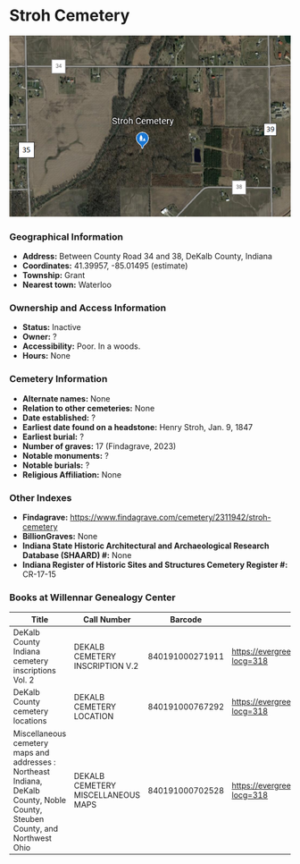 # Stroh Cemetery


![Stroh Cemetery on Google Earth](https://github.com/FyoAtEPL/DeKalbCemeteries/blob/main/images/mapImages/StrohEarth.png "Stroh Cemetery on Google Earth")

### Geographical Information
- **Address:** Between County Road 34 and 38, DeKalb County, Indiana
- **Coordinates:** 41.39957, -85.01495 (estimate)
- **Township:** Grant
- **Nearest town:** Waterloo

### Ownership and Access Information
- **Status:** Inactive
- **Owner:** ?
- **Accessibility:** Poor. In a woods.
- **Hours:** None

### Cemetery Information
- **Alternate names:** None
- **Relation to other cemeteries:** None
- **Date established:** ?
- **Earliest date found on a headstone:** Henry Stroh, Jan. 9, 1847
- **Earliest burial:** ?
- **Number of graves:** 17 (Findagrave, 2023)
- **Notable monuments:** ?
- **Notable burials:** ?
- **Religious Affiliation:** None

### Other Indexes
- **Findagrave:** https://www.findagrave.com/cemetery/2311942/stroh-cemetery
- **BillionGraves:**  None
- **Indiana State Historic Architectural and Archaeological Research Database (SHAARD) #:** None
- **Indiana Register of Historic Sites and Structures Cemetery Register #:** CR-17-15

### Books at Willennar Genealogy Center

| Title | Call Number | Barcode | Evergreen Record |
| ------------ | ------------ | ------------ | ------------ |
| DeKalb County Indiana cemetery inscriptions Vol. 2 | DEKALB CEMETERY INSCRIPTION V.2 | 840191000271911 | https://evergreen.lib.in.us/eg/opac/record/20670316?locg=318 |
| DeKalb County cemetery locations | DEKALB CEMETERY LOCATION | 840191000767292 | https://evergreen.lib.in.us/eg/opac/record/20670319?locg=318 |
| Miscellaneous cemetery maps and addresses : Northeast Indiana, DeKalb County, Noble County, Steuben County, and Northwest Ohio | DEKALB CEMETERY MISCELLANEOUS MAPS | 840191000702528 | https://evergreen.lib.in.us/eg/opac/record/20673421?locg=318 |

